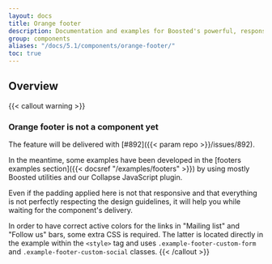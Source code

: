 ```yaml
---
layout: docs
title: Orange footer
description: Documentation and examples for Boosted's powerful, responsive footer. Includes support for branding, navigation and more.
group: components
aliases: "/docs/5.1/components/orange-footer/"
toc: true
---
```


## Overview

{{< callout warning >}}
### Orange footer is not a component yet

The feature will be delivered with [#892]({{< param repo >}}/issues/892).

In the meantime, some examples have been developed in the [footers examples section]({{< docsref "/examples/footers" >}}) by using mostly Boosted utilities and our Collapse JavaScript plugin.

Even if the padding applied here is not that responsive and that everything is not perfectly respecting the design guidelines, it will help you while waiting for the component's delivery.

In order to have correct active colors for the links in "Mailing list" and "Follow us" bars, some extra CSS is required. The latter is located directly in the example within the `<style>` tag and uses `.example-footer-custom-form` and `.example-footer-custom-social` classes.
{{< /callout >}}
